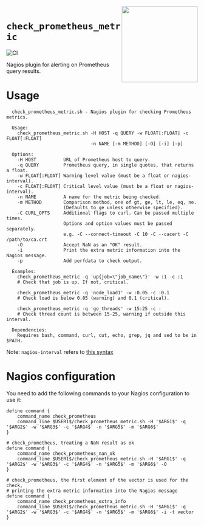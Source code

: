 <img align="right" src="https://user-images.githubusercontent.com/225151/75162092-3ef2f780-571d-11ea-8d4e-616ccbd1c924.png" width="200" height="200"/>

`check_prometheus_metric`
=========================
![CI](https://github.com/magenta-aps/check_prometheus_metric/workflows/CI/badge.svg)

Nagios plugin for alerting on Prometheus query results.

# Usage
```
  check_prometheus_metric.sh - Nagios plugin for checking Prometheus metrics.
  
  Usage:
    check_prometheus_metric.sh -H HOST -q QUERY -w FLOAT[:FLOAT] -c FLOAT[:FLOAT]
                               -n NAME [-m METHOD] [-O] [-i] [-p]

  Options:
    -H HOST          URL of Prometheus host to query.
    -q QUERY         Prometheus query, in single quotes, that returns a float.
    -w FLOAT[:FLOAT] Warning level value (must be a float or nagios-interval).
    -c FLOAT[:FLOAT] Critical level value (must be a float or nagios-interval).
    -n NAME          A name for the metric being checked.
    -m METHOD        Comparison method, one of gt, ge, lt, le, eq, ne.
                     (Defaults to ge unless otherwise specified).
    -C CURL_OPTS     Additional flags to curl. Can be passed multiple times. 
                     Options and option values must be passed separately.
                     e.g. -C --connect-timeout -C 10 -C --cacert -C /path/to/ca.crt
    -O               Accept NaN as an "OK" result.
    -i               Print the extra metric information into the Nagios message.
    -p               Add perfdata to check output.

  Examples:
    check_prometheus_metric -q 'up{job=\"job_name\"}' -w :1 -c :1
    # Check that job is up. If not, critical.
    
    check_prometheus_metric -q 'node_load1' -w :0.05 -c :0.1
    # Check load is below 0.05 (warning) and 0.1 (critical).

    check_prometheus_metric -q 'go_threads' -w 15:25 -c :
    # Check thread count is between 15-25, warning if outside this interval.

  Dependencies:
    Requires bash, command, curl, cut, echo, grep, jq and sed to be in $PATH.
```
Note: `nagios-interval` refers to [this syntax](http://nagios-plugins.org/doc/guidelines.html#THRESHOLDFORMAT)

# Nagios configuration
You need to add the following commands to your Nagios configuration to use it:
```
define command {
    command_name check_prometheus
    command_line $USER1$/check_prometheus_metric.sh -H '$ARG1$' -q '$ARG2$' -w '$ARG3$' -c '$ARG4$' -n '$ARG5$' -m '$ARG6$'
}

# check_prometheus, treating a NaN result as ok
define command {
    command_name check_prometheus_nan_ok
    command_line $USER1$/check_prometheus_metric.sh -H '$ARG1$' -q '$ARG2$' -w '$ARG3$' -c '$ARG4$' -n '$ARG5$' -m '$ARG6$' -O
}

# check_prometheus, the first element of the vector is used for the check,
# printing the extra metric information into the Nagios message
define command {
    command_name check_prometheus_extra_info
    command_line $USER1$/check_prometheus_metric.sh -H '$ARG1$' -q '$ARG2$' -w '$ARG3$' -c '$ARG4$' -n '$ARG5$' -m '$ARG6$' -i -t vector
}
```
